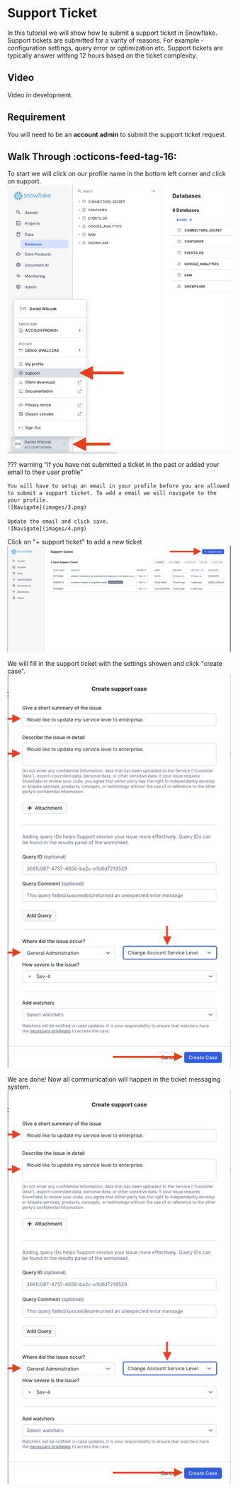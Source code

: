# Support Ticket
In this tutorial we will show how to submit a support ticket in Snowflake. Support tickets are submitted for a varity of reasons. For example - configuration settings, query error or optimization etc. Support tickets are typically answer withing 12 hours based on the ticket complexity.

## Video
Video in development.

## Requirement
You will need to be an **account admin** to submit the support ticket request.

## Walk Through :octicons-feed-tag-16:

To start we will click on our profile name in the bottom left corner and click on support.
![Navigate](images/1.png)

??? warning "If you have not submitted a ticket in the past or added your email to their user profile"

    You will have to setup an email in your profile before you are allowed to submit a support ticket. To add a email we will navigate to the your profile.
    ![Navigate](images/3.png)

    Update the email and click save.
    ![Navigate](images/4.png)


Click on "+ support ticket" to add a new ticket
![Click add support ticket](images/2.png)

We will fill in the support ticket with the settings showen and click "create case".
![Fill in support ticket](images/5.png)

We are done! Now all communication will happen in the ticket messaging system.
![Ticket nmessaging](images/5.png)
